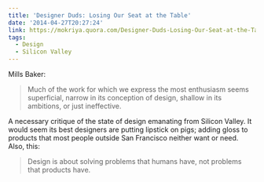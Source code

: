 ```yaml
---
title: 'Designer Duds: Losing Our Seat at the Table'
date: '2014-04-27T20:27:24'
link: https://mokriya.quora.com/Designer-Duds-Losing-Our-Seat-at-the-Table
tags:
  - Design
  - Silicon Valley
---
```

Mills Baker:

> Much of the work for which we express the most enthusiasm seems superficial, narrow in its conception of design, shallow in its ambitions, or just ineffective.

A necessary critique of the state of design emanating from Silicon Valley. It would seem its best designers are putting lipstick on pigs; adding gloss to products that most people outside San Francisco neither want or need. Also, this:

> Design is about solving problems that humans have, not problems that products have.
